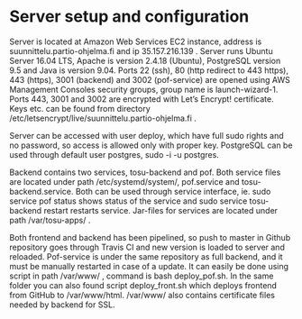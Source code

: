 # Server setup and configuration

Server is located at Amazon Web Services EC2 instance, address is suunnittelu.partio-ohjelma.fi and ip 35.157.216.139 . Server runs Ubuntu Server 16.04 LTS, Apache is version 2.4.18 (Ubuntu), PostgreSQL version 9.5 and Java is version 9.04. Ports 22 (ssh), 80 (http redirect to 443 https), 443 (https), 3001 (backend) and 3002 (pof-service) are opened using AWS Management Consoles security groups, group name is launch-wizard-1. Ports 443, 3001 and 3002 are encrypted with Let’s Encrypt! certificate. Keys etc. can be found from directory /etc/letsencrypt/live/suunnittelu.partio-ohjelma.fi .

Server can be accessed with user deploy, which have full sudo rights and no password, so access is allowed only with proper key. PostgreSQL can be used through default user postgres, sudo -i -u postgres. 

Backend contains two services, tosu-backend and pof. Both service files are located under path /etc/systemd/system/, pof.service and tosu-backend.service. Both can be used through service interface, ie. sudo service pof status shows status of the service and sudo service tosu-backend restart restarts service. Jar-files for services are located under path /var/tosu-apps/ . 

Both frontend and backend has been pipelined, so push to master in Github repository goes through Travis CI and new version is loaded to server and reloaded. Pof-service is under the same repository as full backend, and it must be manually restarted in case of a update. It can easily be done using script in path /var/www/ , command is bash deploy_pof.sh. In the same folder you can also found script deploy_front.sh which deploys frontend from GitHub to /var/www/html. /var/www/ also contains certificate files needed by backend for SSL.
